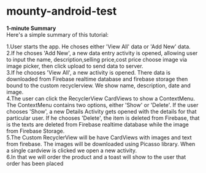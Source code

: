 # mounty-android-test
<b>1-minute Summary</b><br>
Here's a simple summary of this tutorial:<br>

1.<t>User starts the app. He choses either 'View All' data or 'Add New' data.<br>
2.<t>If he choses 'Add New', a new data entry activity is opened, allowing user to input the name, description,selling price,cost price choose image via image picker, then click upload to send data to server.<br>
3.<t>If he chooses 'View All', a new activity is opened. There data is downloaded from Firebase realtime database and firebase storage then bound to the custom recyclerview. We show name, description, date and image.<br>
4.<t>The user can click the RecyclerView CardViews to show a ContextMenu. The ContextMenu contains two options, either 'Show' or 'Delete'. If the user chooses 'Show', a new Details Activity gets opened with the details for that particular user. If he chooses 'Delete', the item is deleted from Firebase, that is the texts are deleted from Firebase realtime database while the image from Firebase Storage.<br>
5.<t>The Custom RecyclerView will be have CardViews with images and text from firebase. The images will be downloaded using Picasso library. When a single cardview is clicked we open a new activity.<br>
6.<t>In that we will order the product and a toast will show to the user that order has been placed
